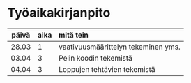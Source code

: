 # Työaikakirjanpito

| päivä | aika | mitä tein  |
| :----:|:-----| :-----|
| 28.03 | 1    | vaativuusmäärittelyn tekeminen yms. | 
| 03.04 | 3    | Pelin koodin tekemistä |
| 04.04 | 3    | Loppujen tehtävien tekemistä |
